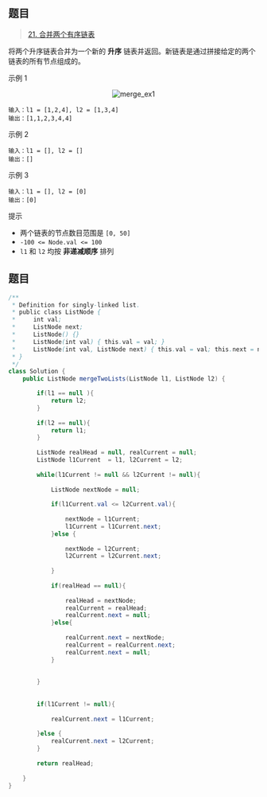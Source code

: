 ## 题目

> [21. 合并两个有序链表](https://leetcode-cn.com/problems/merge-two-sorted-lists/)

将两个升序链表合并为一个新的 **升序** 链表并返回。新链表是通过拼接给定的两个链表的所有节点组成的。 

 示例  1

<center><img src="https://ning-wang.oss-cn-beijing.aliyuncs.com/blog-imags/20210327110728.jpg" alt="merge_ex1"  /></center>

```
输入：l1 = [1,2,4], l2 = [1,3,4]
输出：[1,1,2,3,4,4]
```

示例 2

```
输入：l1 = [], l2 = []
输出：[]
```

示例 3

```
输入：l1 = [], l2 = [0]
输出：[0]
```

提示

- 两个链表的节点数目范围是 `[0, 50]`
- `-100 <= Node.val <= 100`
- `l1` 和 `l2` 均按 **非递减顺序** 排列

## 题目

```java
/**
 * Definition for singly-linked list.
 * public class ListNode {
 *     int val;
 *     ListNode next;
 *     ListNode() {}
 *     ListNode(int val) { this.val = val; }
 *     ListNode(int val, ListNode next) { this.val = val; this.next = next; }
 * }
 */
class Solution {
    public ListNode mergeTwoLists(ListNode l1, ListNode l2) {

        if(l1 == null ){
            return l2;
        }
        
        if(l2 == null){
            return l1;
        }
        
        ListNode realHead = null, realCurrent = null;
        ListNode l1Current  = l1, l2Current = l2;
        
        while(l1Current != null && l2Current != null){
            
            ListNode nextNode = null;
            
            if(l1Current.val <= l2Current.val){
                
                nextNode = l1Current;
                l1Current = l1Current.next;
            }else {
                
                nextNode = l2Current;
                l2Current = l2Current.next;
                
            }
            
            if(realHead == null){
                
                realHead = nextNode;
                realCurrent = realHead;
                realCurrent.next = null;
            }else{
                
                realCurrent.next = nextNode;
                realCurrent = realCurrent.next;
                realCurrent.next = null;
            }
            
        
        }
        
        
        if(l1Current != null){
            
            realCurrent.next = l1Current;    
            
        }else {
            realCurrent.next = l2Current;
        }
        
        return realHead;
        
    }
}
```

